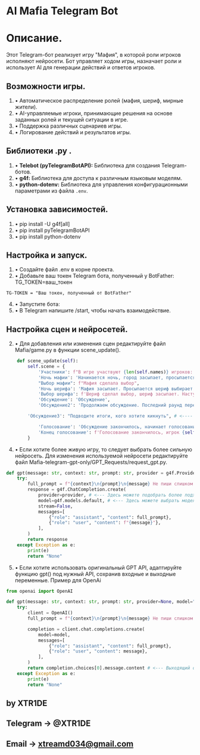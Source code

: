 # AI Mafia Telegram Bot

# Описание.

Этот Telegram-бот реализует игру "Мафия", в которой роли игроков исполняют нейросети. Бот управляет ходом игры, назначает роли и использует AI для генерации действий и ответов игроков.

## Возможности игры.

1. •   Автоматическое распределение ролей (мафия, шериф, мирные жители).
2. •   AI-управляемые игроки, принимающие решения на основе заданных ролей и текущей ситуации в игре.
3. •   Поддержка различных сценариев игры.
4. •   Логирование действий и результатов игры.

## Библиотеки .py .

1. •   **Telebot (pyTelegramBotAPI):** Библиотека для создания Telegram-ботов.
2. •   **g4f:** Библиотека для доступа к различным языковым моделям.
3. •   **python-dotenv:** Библиотека для управления конфигурационными параметрами из файла `.env`.

## Установка зависимостей.

1. • pip install -U g4f[all]
2. • pip install pyTelegramBotAPI
3. • pip install python-dotenv


## Настройка и запуск.

1. • Создайте файл .env в корне проекта.
2. • Добавьте ваш токен Telegram бота, полученный у BotFather:
		TG_TOKEN=ваш_токен
```.env
TG-TOKEN = "Ваш токен, полученный от BotFather"
```

4. • Запустите бота:
5. • В Telegram напишите /start, чтобы начать взаимодействие.


## Настройка сцен и нейросетей.

2. • Для добавления или изменения сцен редактируйте файл Mafia/game.py в функции scene_update().
```python
    def scene_update(self):
        self.scene = {
            'Участники': f"В игре участвуют {len(self.names)} игроков: {', '.join(self.names)}. Из них затаились {len(self.mafia)} мафии. Вам предстоит найти их. Представьтесь пожалуйста.",
            'Ночь мафии': 'Начинается ночь, город засыпает, просыпается мафия, мафия выбирает кого убить',
            "Выбор мафии": f"Мафия сделала выбор",
            'Ночь шерифа': 'Мафия засыпает. Просыпается шериф выбирает кого он хочет проверить',
            'Выбор шерифа': f'Шериф сделал выбор, шериф засыпает. Наступает новый день, город просыпается, кроме {self.kills}',
            'Обсуждение': 'Обсуждение',
            'Обсуждение2': 'Продолжаем обсуждение. Последний раунд перед голосованием.',

	    'Обсуждение3': "Подводите итоги, кого хотите кикнуть", # <---- Можно добавлять или удалять сцены

            'Голосование': 'Обсуждение закончилось, начинает голосование, все игроки обязаны назвать имя игрока. Игрок, набравший большинство голосов выбывает.',
            'Конец голосование': f'Голосование закончилось, игрок {self.kicked} Выбывает из игры. Он был - {self.kicked_role}',
        }
```
4. • Если хотите более живую игру, то следует выбрать более сильную нейросеть. Для изменения используемой нейросети редактируйте файл Mafia-telegram-gpt-only/GPT_Requests/request_gpt.py.
```python
def gpt(message: str, context: str, prompt: str, provider = g4f.Provider.Chatai, model="gpt-4o"):
    try:
        full_prompt = f"{context}\n{prompt}\n{message} Не пиши слишком большие сообщения."
        response = g4f.ChatCompletion.create(
            provider=provider, # <--- Здесь можете подобрать более подходящий провайдер. Используйте документацию от g4f(xtekky)
            model=g4f.models.default, # <--- Здесь можете выбрать модель нейросети.  Используйте документацию от g4f(xtekky)
            stream=False,
            messages=[
                {"role": "assistant", "content": full_prompt},
                {"role": "user", "content": f"{message}"},
            ],
        )
        return response
    except Exception as e:
        print(e)
        return "None"
```
5. • Если хотите использовать оригинальный GPT API, адаптируйте функцию gpt() под нужный API, сохранив входные и выходные переменные. Пример для OpenAi
```python
from openai import OpenAI

def gpt(message: str, context: str, prompt: str, provider=None, model="gpt-4o"): # <--- Входные данные должны быть, как и в начальном виде
    try:
        client = OpenAI()
        full_prompt = f"{context}\n{prompt}\n{message} Не пиши слишком большие сообщения."

        completion = client.chat.completions.create(
            model=model,
            messages=[
                {"role": "assistant", "content": full_prompt},
                {"role": "user", "content": message},
            ],
        )
        return completion.choices[0].message.content # <--- Выходящий ответ должен быть ответ gpt : str
    except Exception as e:
        print(e)
        return "None"
```

##
## by XTR1DE
## Telegram -> @XTR1DE
## Email -> xtreamd034@gmail.com
